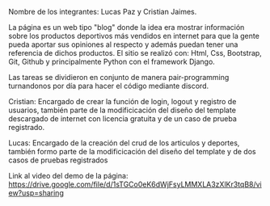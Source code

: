 Nombre de los integrantes: Lucas Paz y Cristian Jaimes.

La página es un web tipo "blog" donde la idea era mostrar información sobre los productos deportivos más vendidos en internet para que la gente pueda aportar sus opiniones al respecto y además puedan tener una referencia de dichos productos. 
El sitio se realizó con: Html, Css, Bootstrap, Git, Github y principalmente Python con el framework Django.

Las tareas se dividieron en conjunto de manera pair-programming turnandonos por día para hacer el código mediante discord.

Cristian: Encargado de crear la función de login, logout y registro de usuarios, también parte de la modificicación del diseño del template descargado de internet
          con licencia gratuita y de un caso de prueba registrado. 
          
Lucas: Encargado de la creación del crud de los articulos y deportes, también formo parte de la modificicación del diseño del template y de dos casos de pruebas registrados
       
Link al video del demo de la página: https://drive.google.com/file/d/1sTGCo0eK6dWjFsyLMMXLA3zXlKr3tqB8/view?usp=sharing
